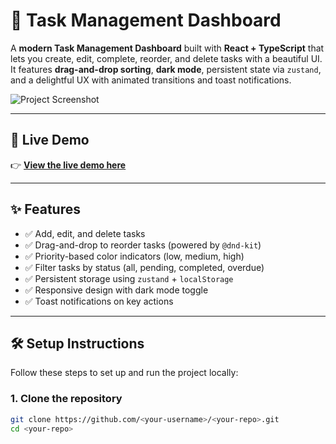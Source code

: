 # 📝 Task Management Dashboard

A **modern Task Management Dashboard** built with **React + TypeScript** that lets you create, edit, complete, reorder, and delete tasks with a beautiful UI.  
It features **drag-and-drop sorting**, **dark mode**, persistent state via `zustand`, and a delightful UX with animated transitions and toast notifications.

![Project Screenshot](./screenshot.png)

---

## 🚀 Live Demo

👉 [**View the live demo here**](https://your-live-demo-link.com)

---

## ✨ Features

- ✅ Add, edit, and delete tasks  
- ✅ Drag-and-drop to reorder tasks (powered by `@dnd-kit`)  
- ✅ Priority-based color indicators (low, medium, high)  
- ✅ Filter tasks by status (all, pending, completed, overdue)  
- ✅ Persistent storage using `zustand` + `localStorage`  
- ✅ Responsive design with dark mode toggle  
- ✅ Toast notifications on key actions  

---

## 🛠️ Setup Instructions

Follow these steps to set up and run the project locally:

### 1. Clone the repository

```bash
git clone https://github.com/<your-username>/<your-repo>.git
cd <your-repo>
